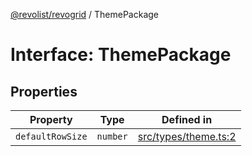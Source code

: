 [@revolist/revogrid](README.md) / ThemePackage

# Interface: ThemePackage

## Properties

| Property | Type | Defined in |
| ------ | ------ | ------ |
| `defaultRowSize` | `number` | [src/types/theme.ts:2](https://github.com/revolist/revogrid/blob/5b9d5acc12b1e8b58b94bf47dcbc001b6b394655/src/types/theme.ts#L2) |
